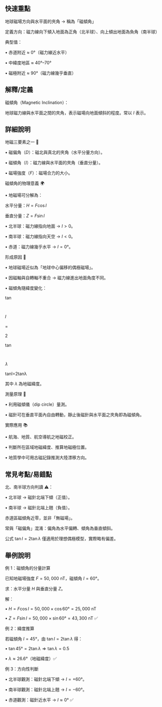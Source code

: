 ## 快速重點

地球磁場方向與水平面的夾角 → 稱為「磁傾角」

定義方向：磁力線向下傾入地面為正角（北半球）、向上傾出地面為負角（南半球）

典型值：

• 赤道附近 ≈ $0°$（磁力線近水平）

• 中緯度地區 ≈ $40°$–$70°$

• 磁極附近 ≈ $90°$（磁力線幾乎垂直）


## 解釋/定義

磁傾角（Magnetic Inclination）：

地球磁力線與水平面之間的夾角，表示磁場向地面傾斜的程度。常以 $I$ 表示。


## 詳細說明

地磁三要素之一 🧭

• 磁偏角（$D$）：磁北與真北的夾角（水平分量方向）。

• 磁傾角（$I$）：磁力線與水平面的夾角（垂直分量）。

• 磁場強度（$F$）：磁場合力的大小。

磁傾角的物理意義 🌍

• 地磁場可分解為：

水平分量：$H = F \cos I$

垂直分量：$Z = F \sin I$

• 北半球：磁力線指向地面 → $I > 0$。

• 南半球：磁力線指向天空 → $I < 0$。

• 赤道：磁力線幾乎水平 → $I = 0°$。

形成原因 🔄

• 地球磁場近似為「地球中心偏移的偶極磁場」。

• 因磁軸與自轉軸不重合 → 磁力線進出地面角度不同。

• 磁傾角隨緯度變化：

tan

⁡

𝐼

=

2

tan

⁡

𝜆

tanI=2tanλ

其中 $\lambda$ 為地磁緯度。

測量原理 🔬

• 利用磁傾儀（dip circle）量測。

• 磁針可在垂直平面內自由轉動，靜止後磁針與水平面之夾角即為磁傾角。

實際應用 📚

• 航海、地質、航空導航之地磁校正。

• 判斷所在區域地磁緯度、推算地磁極位置。

• 地質學中可用古磁記錄推測大陸漂移方向。


## 常見考點/易錯點

北、南半球方向判讀 ⚠️：

• 北半球 → 磁針北端下傾（正值）。

• 南半球 → 磁針北端上翹（負值）。

赤道區磁傾角近零，並非「無磁場」。

常與「磁偏角」混淆：偏角為水平偏轉、傾角為垂直傾斜。

公式 $\tan I = 2\tan \lambda$ 僅適用於理想偶極模型，實際略有偏差。


## 舉例說明

例 1：磁傾角的分量計算

已知地磁場強度 $F = 50,000\ \mathrm{nT}$，磁傾角 $I = 60°$。

求：水平分量 $H$ 與垂直分量 $Z$。

解：

• $H = F\cos I = 50,000 \times \cos 60° = 25,000\ \mathrm{nT}$

• $Z = F\sin I = 50,000 \times \sin 60° = 43,300\ \mathrm{nT}$ ✅

例 2：緯度推算

若磁傾角 $I = 45°$，由 $\tan I = 2\tan \lambda$ 得：

• $\tan 45° = 2\tan \lambda \Rightarrow \tan \lambda = 0.5$

• $\lambda \approx 26.6°$（地磁緯度）✅

例 3：方向性判斷

• 北半球觀測：磁針北端下傾 → $I = +60°$。

• 南半球觀測：磁針北端上翹 → $I = -60°$。

• 赤道觀測：磁針近水平 → $I \approx 0°$ ✅
